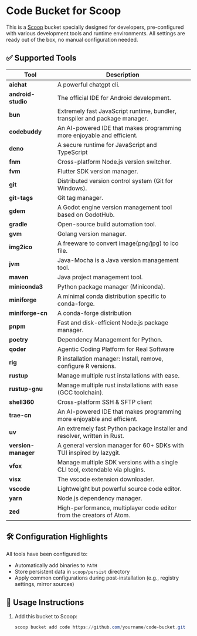 # Code Bucket for Scoop

This is a [Scoop](https://scoop.sh/) bucket specially designed for developers, pre-configured with various development tools and runtime environments. All settings are ready out of the box, no manual configuration needed.

## ✅ Supported Tools

| Tool                 | Description                                                                 |
| -------------------- | --------------------------------------------------------------------------- |
| **aichat**           | A powerful chatgpt cli.                                                     |
| **android-studio**   | The official IDE for Android development.                                   |
| **bun**              | Extremely fast JavaScript runtime, bundler, transpiler and package manager. |
| **codebuddy**        | An AI-powered IDE that makes programming more enjoyable and efficient.      |
| **deno**             | A secure runtime for JavaScript and TypeScript                              |
| **fnm**              | Cross-platform Node.js version switcher.                                    |
| **fvm**              | Flutter SDK version manager.                                                |
| **git**              | Distributed version control system (Git for Windows).                       |
| **git-tags**         | Git tag manager.                                                            |
| **gdem**             | A Godot engine version management tool based on GodotHub.                   |
| **gradle**           | Open-source build automation tool.                                          |
| **gvm**              | Golang version manager.                                                     |
| **img2ico**          | A freeware to convert image(png/jpg) to ico file.                           |
| **jvm**              | Java-Mocha is a Java version management tool.                               |
| **maven**            | Java project management tool.                                               |
| **miniconda3**       | Python package manager (Miniconda).                                         |
| **miniforge**        | A minimal conda distribution specific to conda-forge.                       |
| **miniforge-cn**     | A conda-forge distribution                                                  |
| **pnpm**             | Fast and disk-efficient Node.js package manager.                            |
| **poetry**           | Dependency Management for Python.                                           |
| **qoder**            | Agentic Coding Platform for Real Software                                   |
| **rig**              | R installation manager: Install, remove, configure R versions.              |
| **rustup**           | Manage multiple rust installations with ease.                               |
| **rustup-gnu**       | Manage multiple rust installations with ease (GCC toolchain).               |
| **shell360**         | Cross-platform SSH & SFTP client                                            |
| **trae-cn**          | An AI-powered IDE that makes programming more enjoyable and efficient.      |
| **uv**               | An extremely fast Python package installer and resolver, written in Rust.   |
| **version-manager**  | A general version manager for 60+ SDKs with TUI inspired by lazygit.        |
| **vfox**             | Manage multiple SDK versions with a single CLI tool, extendable via plugins.|
| **visx**             | The vscode extension downloader.                                            |
| **vscode**           | Lightweight but powerful source code editor.                                |
| **yarn**             | Node.js dependency manager.                                                 |
| **zed**              | High-performance, multiplayer code editor from the creators of Atom.        |

## 🛠 Configuration Highlights

All tools have been configured to:

* Automatically add binaries to `PATH`
* Store persistent data in `scoop/persist` directory
* Apply common configurations during post-installation (e.g., registry settings, mirror sources)

## 🧪 Usage Instructions

1. Add this bucket to Scoop:

    ```powershell
   scoop bucket add code https://github.com/yourname/code-bucket.git
